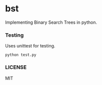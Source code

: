 # bst

Implementing Binary Search Trees in python.

### Testing
Uses unittest for testing.
```
python test.py
```

### LICENSE
MIT
